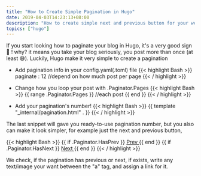 ```yaml
---
title: "How to Create Simple Pagination in Hugo"
date: 2019-04-03T14:23:13+08:00
description: "How to create simple next and previous button for your website's pagination in Hugo"
topics: ["hugo"]
---
```


If you start looking how to paginate your blog in Hugo, it's a very good sign 🤗 ! why? it means you take your blog seriously, you post more than once (at least 😅). Luckily, Hugo make it very simple to create a pagination

- Add pagination info in your config.yaml(.toml) file
{{< highlight Bash >}}
paginate : 12 //depend on how much post per page
{{< / highlight >}}

- Change how you loop your post with .Paginator.Pages
{{< highlight Bash >}}
{{ range .Paginator.Pages }}
    //each post
{{ end }}
{{< / highlight >}}

- Add your pagination's number!
{{< highlight Bash >}}
 {{ template "_internal/pagination.html" . }}
{{< / highlight >}}

The last snippet will gave you ready-to-use pagination number, but you also can make it look simpler, for example just the next and previous button,

{{< highlight Bash >}}
{{ if .Paginator.HasPrev }}
    <a href="{{ .Paginator.Prev.URL }}">  Prev </a>
{{ end }}
{{ if .Paginator.HasNext }}
    <a href="{{ .Paginator.Next.URL }}">  Next </a>
{{ end }}
{{< / highlight >}}

We check, if the pagination has previous or next, if exists, write any text/image your want between the "a" tag, and assign a link for it.
